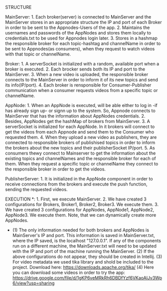 STRUCTURE

MainServer:
	1. Each broker(server) is connected to MainServer and the MainServer stores in an appropriate 
	   structure the IP and port of each Broker in order to be sent to  the Appnodes-Users of the app.
	2. Maintains the usernames and passwords of the AppNodes and stores them locally to credentials.txt to be used for
	   Appnodes login later.
	3. Stores in a hashmap the responsible broker for each topic-hashtag and channelName in order to be sent to Appnodes(as consumers), 
	   when they request to watch videos with that topic or channelName.

Broker:
	1. A serverSocket is initialized with a random, available port when a broker is executed.
	2. Each brocker sends both its IP and port to the MainServer.
	3. When a new video is uploaded, the responsible broker connects to the MainServer in order to inform it of its new topics and send 
	   its info(IP/port).
	4. Each broker is rensponsible for Consumer-Publisher communication when a consumer requests videos from a specific topic or channelName.

AppNode:
	1. When an AppNode is executed, will be able either to log in -if has already sign up- or signn up to the system. So, Appnode connects to
	   MainServer that has the information about AppNodes credentials.
	2. Besides, AppNodes get the hashMap of brokers from MainServer.
	3. A serverSocket<PublisherServer> is initialized for each AppNode. In it brokers will connect to get the videos from each Appnode and 
	   send them to the Consumer who requested them.
	4. When they upload a new video as publishers, they are connected to responsible brokers of publishised topics in order to inform the brokers 
	   about the new topics and their publisherSocket IP/port.
	5. As consumers thewy connect to Mainserver to get the information about the existing topics and channelNames and the responsible broker for each of them.
	   When they request a specific topic or channelName they connect to the responsible broker in order to get the videos.

PublisherServer:
	1. It is initialized in the AppNode component in order to receive connections from the brokers and execute the push function, sending the requested videos.



EXECUTION *:
	1. First, we execute MainServer.
	2. We have created 3 configurations for Brokers, Broker1, Broker2, Broker3. We execute them.
	3. We have created 3 configurations for AppNodes, AppNode1, AppNode2, AppNode3. We execute them. Note, that we can dynamically create more AppNodes.

	
* (1) The only information needed for both brokers and AppNodes is MainServer's IP and port. This information is saved in MainServer.txt, where the IP saved, is the localhost "127.0.0.1".
      If any of the components run on a different machine, the MainServer.txt will need to be updated with the IP and port of the machine running the MainServer.
  (2) If the above configurations do not appear, they should be created in Intellij.
  (3) For video metadata we used tika library and shold be included to the project.
      Download here: https://downloads.apache.org/tika/
  (4) Here you can download some videos in order to try the app: https://drive.google.com/file/d/1gKP6veMRkRh6DBDfYzf6VKaoAlJv3Wp6/view?usp=sharing
